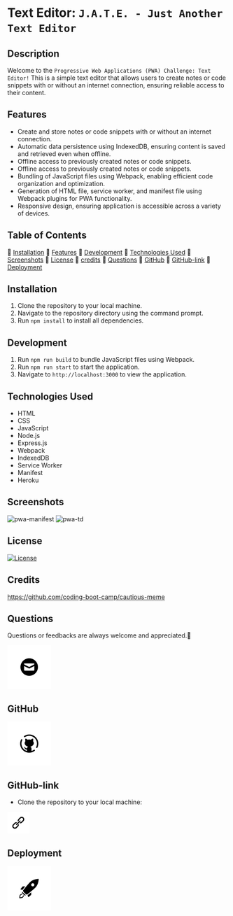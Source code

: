 # Text Editor: `J.A.T.E. - Just Another Text Editor`

## Description

Welcome to the `Progressive Web Applications (PWA) Challenge: Text Editor!` This is a simple text editor that allows users to create notes or code snippets with or without an internet connection, ensuring reliable access to their content.

## Features

- Create and store notes or code snippets with or without an internet connection.
- Automatic data persistence using IndexedDB, ensuring content is saved and retrieved even when offline.
- Offline access to previously created notes or code snippets.
- Offline access to previously created notes or code snippets.
- Bundling of JavaScript files using Webpack, enabling efficient code organization and optimization.
- Generation of HTML file, service worker, and manifest file using Webpack plugins for PWA functionality.
- Responsive design, ensuring application is accessible across a variety of devices.

## Table of Contents

💠 [Installation](#installation)
💠 [Features](#features)
💠 [Development](#development)
💠 [Technologies Used](#technologies)
💠 [Screenshots](#screenshots)
💠 [License](#license)
💠 [credits](#credits)
💠 [Questions](#questions)
💠 [GitHub](#github)
💠 [GitHub-link](#github-link)
💠 [Deployment](#deployment)

## Installation

1. Clone the repository to your local machine.
2. Navigate to the repository directory using the command prompt.
3. Run `npm install` to install all dependencies.

## Development

1. Run `npm run build` to bundle JavaScript files using Webpack.
2. Run `npm run start` to start the application.
3. Navigate to `http://localhost:3000` to view the application.

## Technologies Used

- HTML
- CSS
- JavaScript
- Node.js
- Express.js
- Webpack
- IndexedDB
- Service Worker
- Manifest
- Heroku

## Screenshots

![pwa-manifest](/Develop/client/src/images/pwa-manifest.jpg)
![pwa-td](/Develop/client/src/images/pwa-td.jpg)

## License

[![License](https://img.shields.io/badge/License-MIT-blue.svg)](https://opensource.org/licenses/MIT)

## Credits

https://github.com/coding-boot-camp/cautious-meme

## Questions

Questions or feedbacks are always welcome and appreciated.💬

[![Email](./client/src/images/image.png)](mailto:karimiabdolkarim0@gmail.com)

## GitHub

[![Github](./client/src/images/image-1.png)](https://github.com/mackarimi/)

## GitHub-link

- Clone the repository to your local machine:

[![Github-link](./client/src/images/image-link-50.png)](https://github.com/mackarimi/pwa-text-editor)

## Deployment

[![Deployment](./client/src/images/image-2.png)](https://pwa-text-editor111-a44809682c90.herokuapp.com/)
